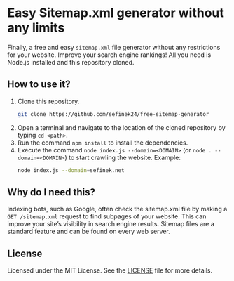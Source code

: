 # Easy Sitemap.xml generator without any limits
Finally, a free and easy `sitemap.xml` file generator without any restrictions for your website. Improve your search engine rankings!
All you need is Node.js installed and this repository cloned.

## How to use it?
1. Clone this repository.
    ```bash
    git clone https://github.com/sefinek24/free-sitemap-generator
    ```
2. Open a terminal and navigate to the location of the cloned repository by typing `cd <path>`.
3. Run the command `npm install` to install the dependencies.
4. Execute the command `node index.js --domain=<DOMAIN>` (or `node . --domain=<DOMAIN>`) to start crawling the website. Example:
    ```bash
   node index.js --domain=sefinek.net
   ```

## Why do I need this?
Indexing bots, such as Google, often check the sitemap.xml file by making a `GET /sitemap.xml` request to find subpages of your website.
This can improve your site’s visibility in search engine results. Sitemap files are a standard feature and can be found on every web server.

## License
Licensed under the MIT License. See the [LICENSE](LICENSE) file for more details.
